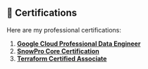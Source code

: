 ## 📜 Certifications

Here are my professional certifications:

1. **[Google Cloud Professional Data Engineer](<https://www.credly.com/badges/201bf141-93e3-432d-ad32-7bb0bcbd4c46/public_url>)**  
2. **[SnowPro Core Certification](<https://achieve.snowflake.com/6cea851e-4b14-4dd2-b054-87253a2de6c8#acc.eriWcGlF>)**  
3. **[Terraform Certified Associate](<https://www.credly.com/badges/b9ebbe4d-8380-4ec3-94d0-5f784afee635/public_url>)** 